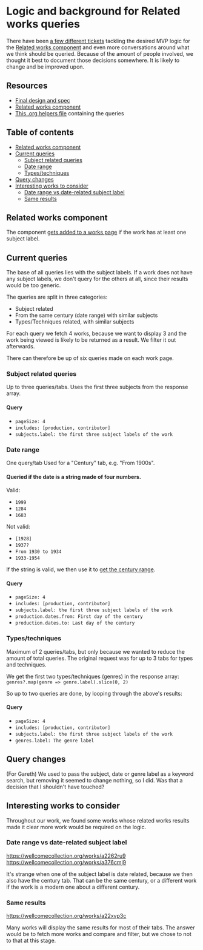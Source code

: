# Logic and background for Related works queries

There have been [a few different tickets](https://github.com/wellcomecollection/wellcomecollection.org/milestone/78) tackling the desired MVP logic for the [Related works component](https://github.com/wellcomecollection/wellcomecollection.org/tree/main/content/webapp/components/RelatedWorks) and even more conversations around what we think should be queried. Because of the amount of people involved, we thought it best to document those decisions somewhere. It is likely to change and be improved upon.

## Resources
- [Final design and spec](https://www.figma.com/design/6ZvjrD9yhBBZSAXENc8vK4/Related-content-on-Works-pages?node-id=532-7370&p=f&m=dev)
- [Related works component](https://github.com/wellcomecollection/wellcomecollection.org/tree/main/content/webapp/components/RelatedWorks)
- [This .org helpers file](https://github.com/wellcomecollection/wellcomecollection.org/blob/main/content/webapp/components/RelatedWorks/RelatedWorks.helpers.tsx) containing the queries

## Table of contents
- [Related works component](#related-works-component)
- [Current queries](#current-queries)
    - [Subject related queries](#subject-related-queries)
    - [Date range](#date-range)
    - [Types/techniques](#typestechniques)
- [Query changes](#query-changes)
- [Interesting works to consider](#interesting-works-to-consider)
    - [Date range vs date-related subject label](#date-range-vs-date-related-subject-label)
    - [Same results](#same-results)

## Related works component
The component [gets added to a works page](https://github.com/wellcomecollection/wellcomecollection.org/blob/main/content/webapp/pages/works/%5BworkId%5D/index.tsx#L207) if the work has at least one subject label.

## Current queries
The base of all queries lies with the subject labels. If a work does not have any subject labels, we don't query for the others at all, since their results would be too generic.

The queries are split in three categories:
- Subject related
- From the same century (date range) with similar subjects
- Types/Techniques related, with similar subjects

For each query we fetch 4 works, because we want to display 3 and the work being viewed is likely to be returned as a result. We filter it out afterwards.

There can therefore be up of six queries made on each work page.

### Subject related queries
Up to three queries/tabs.
Uses the first three subjects from the response array.

#### Query
- `pageSize: 4`
- `includes: [production, contributor]`
- `subjects.label: the first three subject labels of the work`

### Date range
One query/tab
Used for a "Century" tab, e.g. "From 1900s".

#### Queried if the date is a string made of four numbers. 
Valid:
- `1999`
- `1284`
- `1683`

Not valid:
- `[1928]`
- `1937?`
- `From 1930 to 1934`
- `1933-1954`

If the string is valid, we then use it to [get the century range](https://github.com/wellcomecollection/wellcomecollection.org/blob/main/content/webapp/components/RelatedWorks/RelatedWorks.helpers.tsx#L13-L30).

#### Query
- `pageSize: 4`
- `includes: [production, contributor]`
- `subjects.label: the first three subject labels of the work`
- `production.dates.from: First day of the century`
- `production.dates.to: Last day of the century`


### Types/techniques
Maximum of 2 queries/tabs, but only because we wanted to reduce the amount of total queries. 
The original request was for up to 3 tabs for types and techniques.

We get the first two types/techniques (genres) in the response array:
`genres?.map(genre => genre.label).slice(0, 2)`

So up to two queries are done, by looping through the above's results:

#### Query
- `pageSize: 4`
- `includes: [production, contributor]`
- `subjects.label: the first three subject labels of the work`
- `genres.label: The genre label`

## Query changes
(For Gareth) We used to pass the subject, date or genre label as a keyword search, but removing it seemed to change nothing, so I did. Was that a decision that I shouldn't have touched?

## Interesting works to consider
Throughout our work, we found some works whose related works results made it clear more work would be required on the logic.

### Date range vs date-related subject label
https://wellcomecollection.org/works/a2262ru9
https://wellcomecollection.org/works/a376cmj9

It's strange when one of the subject label is date related, because we then also have the century tab. That can be the same century, or a different work if the work is a modern one about a different century.

### Same results
https://wellcomecollection.org/works/a22xvp3c

Many works will display the same results for most of their tabs. The answer would be to fetch more works and compare and filter, but we chose to not to that at this stage.

